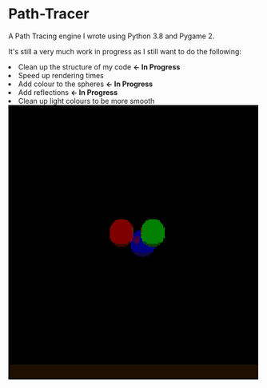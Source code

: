 # Path-Tracer
A Path Tracing engine I wrote using Python 3.8 and Pygame 2.

It's still a very much work in progress as I still want to do the following:
<li> Clean up the structure of my code <strong><- In Progress</strong>
<li> Speed up rendering times
<li> Add colour to the spheres <strong><- In Progress</strong>
<li> Add reflections <strong><- In Progress</strong>
<li> Clean up light colours to be more smooth
<br>

<img src="image.png">
